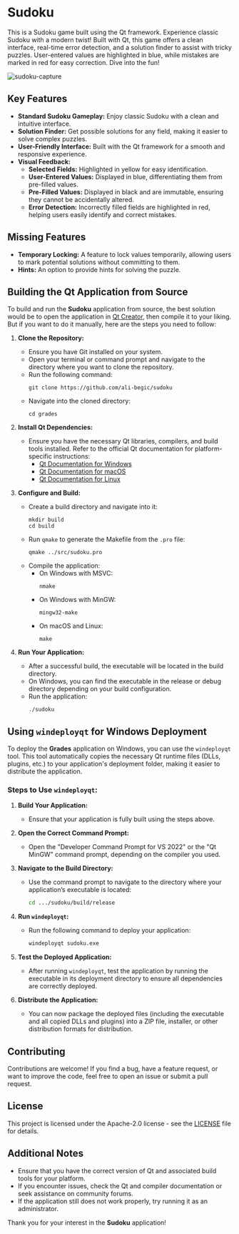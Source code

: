 # Sudoku

This is a Sudoku game built using the Qt framework. Experience classic Sudoku with a modern twist! Built with Qt, this game offers a clean interface, real-time error detection, and a solution finder to assist with tricky puzzles. User-entered values are highlighted in blue, while mistakes are marked in red for easy correction. Dive into the fun!

![sudoku-capture](https://github.com/user-attachments/assets/d84cd4e1-eaa5-4d06-8819-82425320005c)

## Key Features

- **Standard Sudoku Gameplay:** Enjoy classic Sudoku with a clean and intuitive interface.
- **Solution Finder:** Get possible solutions for any field, making it easier to solve complex puzzles.
- **User-Friendly Interface:** Built with the Qt framework for a smooth and responsive experience.
- **Visual Feedback:**
  - **Selected Fields:** Highlighted in yellow for easy identification.
  - **User-Entered Values:** Displayed in blue, differentiating them from pre-filled values.
  - **Pre-Filled Values:** Displayed in black and are immutable, ensuring they cannot be accidentally altered.
  - **Error Detection:** Incorrectly filled fields are highlighted in red, helping users easily identify and correct mistakes.

## Missing Features
- **Temporary Locking:** A feature to lock values temporarily, allowing users to mark potential solutions without committing to them.
- **Hints:** An option to provide hints for solving the puzzle.

## Building the Qt Application from Source

To build and run the **Sudoku** application from source, the best solution would be to open the application in [Qt Creator](https://www.qt.io/), then compile it to your liking. But if you want to do it manually, here are the steps you need to follow: 

1. **Clone the Repository:**
   - Ensure you have Git installed on your system.
   - Open your terminal or command prompt and navigate to the directory where you want to clone the repository.
   - Run the following command:
     ```
     git clone https://github.com/ali-begic/sudoku
     ```
   - Navigate into the cloned directory:
     ```
     cd grades
     ```

2. **Install Qt Dependencies:**
   - Ensure you have the necessary Qt libraries, compilers, and build tools installed. Refer to the official Qt documentation for platform-specific instructions:
     - [Qt Documentation for Windows](https://doc.qt.io/qt-6/windows-deployment.html)
     - [Qt Documentation for macOS](https://doc.qt.io/qt-6/macos-deployment.html)
     - [Qt Documentation for Linux](https://doc.qt.io/qt-6/linux-deployment.html)

3. **Configure and Build:**
   - Create a build directory and navigate into it:
     ```
     mkdir build
     cd build
     ```
   - Run `qmake` to generate the Makefile from the `.pro` file:
     ```
     qmake ../src/sudoku.pro
     ```
   - Compile the application:
      - On Windows with MSVC:
        ```
        nmake
        ```
      - On Windows with MinGW:
        ```
        mingw32-make
        ```
      - On macOS and Linux:
        ```
        make
        ```

4. **Run Your Application:**
   - After a successful build, the executable will be located in the build directory.
   - On Windows, you can find the executable in the release or debug directory depending on your build configuration.
   - Run the application:
     ```
     ./sudoku
     ```

## Using `windeployqt` for Windows Deployment

To deploy the **Grades** application on Windows, you can use the `windeployqt` tool. This tool automatically copies the necessary Qt runtime files (DLLs, plugins, etc.) to your application's deployment folder, making it easier to distribute the application.

### Steps to Use `windeployqt`:

1. **Build Your Application:**
   - Ensure that your application is fully built using the steps above.

2. **Open the Correct Command Prompt:**
   - Open the "Developer Command Prompt for VS 2022" or the "Qt MinGW" command prompt, depending on the compiler you used.

3. **Navigate to the Build Directory:**
   - Use the command prompt to navigate to the directory where your application’s executable is located:
     ```bash
     cd .../sudoku/build/release
     ```

4. **Run `windeployqt`:**
   - Run the following command to deploy your application:
     ```bash
     windeployqt sudoku.exe
     ```

5. **Test the Deployed Application:**
   - After running `windeployqt`, test the application by running the executable in its deployment directory to ensure all dependencies are correctly deployed.

6. **Distribute the Application:**
   - You can now package the deployed files (including the executable and all copied DLLs and plugins) into a ZIP file, installer, or other distribution formats for distribution.

## Contributing

Contributions are welcome! If you find a bug, have a feature request, or want to improve the code, feel free to open an issue or submit a pull request.

## License

This project is licensed under the Apache-2.0 license - see the [LICENSE](LICENSE) file for details.

## Additional Notes

- Ensure that you have the correct version of Qt and associated build tools for your platform.
- If you encounter issues, check the Qt and compiler documentation or seek assistance on community forums.
- If the application still does not work properly, try running it as an administrator.

Thank you for your interest in the **Sudoku** application!
